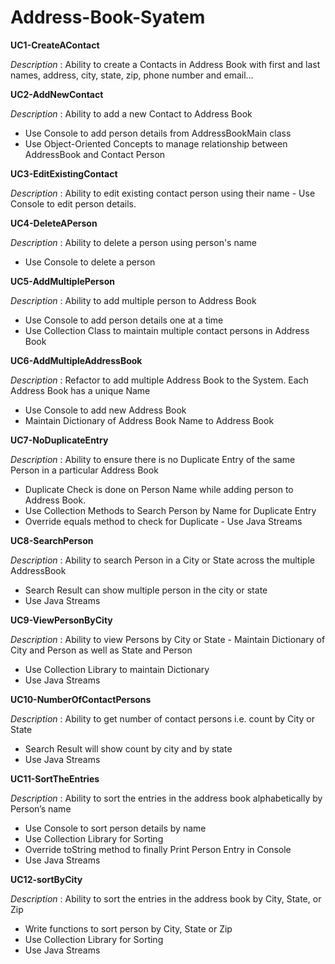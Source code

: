 # Address-Book-Syatem

**UC1-CreateAContact**

_Description_ : Ability to create a Contacts in Address Book with first and last names, address, city, state, zip, phone number and email…

**UC2-AddNewContact**

_Description_ : Ability to add a new Contact to Address Book
- Use Console to add person details from AddressBookMain class
- Use Object-Oriented Concepts to manage relationship between AddressBook and Contact Person

**UC3-EditExistingContact**

_Description_ : Ability to edit existing contact person using their name - Use Console to edit person details.

**UC4-DeleteAPerson**

_Description_ : Ability to delete a person using person's name 
- Use Console to delete a person

**UC5-AddMultiplePerson**

_Description_ : Ability to add multiple person to Address Book
- Use Console to add person details one at a time
- Use Collection Class to maintain multiple contact persons in Address Book

**UC6-AddMultipleAddressBook**

_Description_ : Refactor to add multiple Address Book to the System. Each Address Book has a unique Name 
- Use Console to add new Address Book 
- Maintain Dictionary of Address Book Name to Address Book

**UC7-NoDuplicateEntry**

_Description_ : Ability to ensure there is no Duplicate Entry of the same Person in a particular Address Book 
- Duplicate Check is done on Person Name while adding person to Address Book.
- Use Collection Methods to Search Person by Name for Duplicate Entry
- Override equals method to check for Duplicate - Use Java Streams

**UC8-SearchPerson**

_Description_ : Ability to search Person in a City or State across the multiple AddressBook 
- Search Result can show multiple person in the city or state
- Use Java Streams

**UC9-ViewPersonByCity**

_Description_ : Ability to view Persons by City or State - Maintain Dictionary of City and Person as well as State and Person
- Use Collection Library to maintain Dictionary
- Use Java Streams

**UC10-NumberOfContactPersons**

_Description_ : Ability to get number of contact persons i.e. count by City or State
- Search Result will show count by city and by state
- Use Java Streams

**UC11-SortTheEntries**

_Description_ : Ability to sort the entries in the address book alphabetically by Person’s name
- Use Console to sort person details by name
- Use Collection Library for Sorting
- Override toString method to finally Print Person Entry in Console
- Use Java Streams

**UC12-sortByCity**

_Description_ : Ability to sort the entries in the address book by City, State, or Zip 
- Write functions to sort person by City, State or Zip 
- Use Collection Library for Sorting 
- Use Java Streams